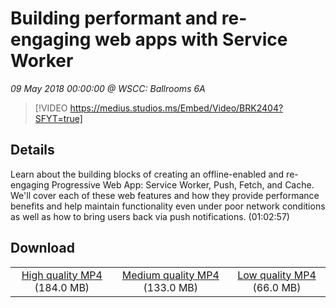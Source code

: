 # Building performant and re-engaging web apps with Service Worker

*09 May 2018 00:00:00 @ WSCC: Ballrooms 6A*

> [!VIDEO https://medius.studios.ms/Embed/Video/BRK2404?SFYT=true]

## Details

Learn about the building blocks of creating an offline-enabled and re-engaging Progressive Web App: Service Worker, Push, Fetch, and Cache. We'll cover each of these web features and how they provide performance benefits and help maintain functionality even under poor network conditions as well as how to bring users back via push notifications. (01:02:57)

## Download

||||
|:--:|:----:|:-:|
|[High quality MP4](https://sec.ch9.ms/ch9/0069/acdc5e2f-76f6-4c61-b09d-3eb4a61a0069/BRK2404_high.mp4) (184.0 MB)|[Medium quality MP4](https://sec.ch9.ms/ch9/0069/acdc5e2f-76f6-4c61-b09d-3eb4a61a0069/BRK2404_mid.mp4) (133.0 MB)|[Low quality MP4](https://sec.ch9.ms/ch9/0069/acdc5e2f-76f6-4c61-b09d-3eb4a61a0069/BRK2404.mp4) (66.0 MB)|